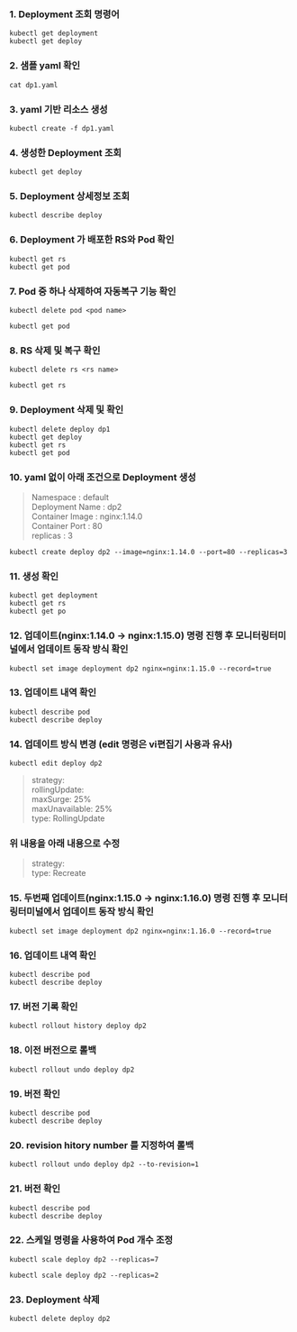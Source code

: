 
### 1. Deployment 조회 명령어
```
kubectl get deployment
kubectl get deploy
```

### 2. 샘플 yaml 확인
```
cat dp1.yaml
```

### 3. yaml 기반 리소스 생성
```
kubectl create -f dp1.yaml
```

### 4. 생성한 Deployment 조회
```
kubectl get deploy
```

### 5. Deployment 상세정보 조회
```
kubectl describe deploy
```

### 6. Deployment 가 배포한 RS와 Pod 확인
```
kubectl get rs
kubectl get pod
```

### 7. Pod 중 하나 삭제하여 자동복구 기능 확인
```
kubectl delete pod <pod name>
```
```
kubectl get pod
```

### 8. RS 삭제 및 복구 확인
```
kubectl delete rs <rs name>
```
```
kubectl get rs
```

### 9. Deployment 삭제 및 확인 
```
kubectl delete deploy dp1
kubectl get deploy
kubectl get rs
kubectl get pod
```

### 10. yaml 없이 아래 조건으로 Deployment 생성
> Namespace : default  
> Deployment Name : dp2   
> Container Image : nginx:1.14.0   
> Container Port : 80  
> replicas : 3
```
kubectl create deploy dp2 --image=nginx:1.14.0 --port=80 --replicas=3
```

### 11. 생성 확인
```
kubectl get deployment
kubectl get rs
kubectl get po
```

### 12. 업데이트(nginx:1.14.0 -> nginx:1.15.0) 명령 진행 후 모니터링터미널에서 업데이트 동작 방식 확인
```
kubectl set image deployment dp2 nginx=nginx:1.15.0 --record=true
```

### 13. 업데이트 내역 확인
```
kubectl describe pod
kubectl describe deploy
```

### 14. 업데이트 방식 변경 (edit 명령은 vi편집기 사용과 유사)
```
kubectl edit deploy dp2
```
>strategy:  
>  rollingUpdate:  
>    maxSurge: 25%  
>    maxUnavailable: 25%  
>  type: RollingUpdate

### 위 내용을 아래 내용으로 수정

>strategy:  
>  type: Recreate

 
### 15. 두번째 업데이트(nginx:1.15.0 -> nginx:1.16.0) 명령 진행 후 모니터링터미널에서 업데이트 동작 방식 확인
```
kubectl set image deployment dp2 nginx=nginx:1.16.0 --record=true
```

### 16. 업데이트 내역 확인
```
kubectl describe pod
kubectl describe deploy
```

### 17. 버전 기록 확인 
```
kubectl rollout history deploy dp2
```

### 18. 이전 버전으로 롤백
```
kubectl rollout undo deploy dp2
```

### 19. 버전 확인
```
kubectl describe pod
kubectl describe deploy
```

### 20. revision hitory number 를 지정하여 롤백
```
kubectl rollout undo deploy dp2 --to-revision=1
```

### 21. 버전 확인
```
kubectl describe pod
kubectl describe deploy
```

### 22. 스케일 명령을 사용하여 Pod 개수 조정
```
kubectl scale deploy dp2 --replicas=7
```
```
kubectl scale deploy dp2 --replicas=2
```

### 23. Deployment 삭제
```
kubectl delete deploy dp2
```